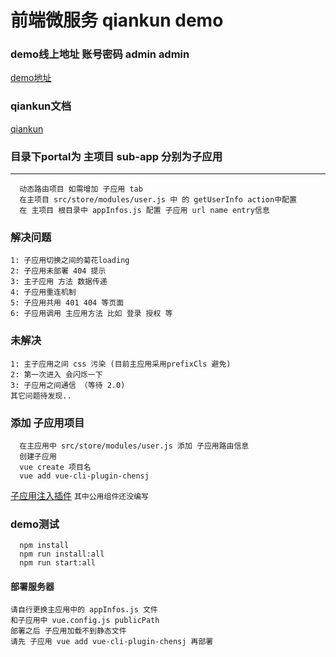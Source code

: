 # 前端微服务 qiankun  demo
### demo线上地址 账号密码 admin admin
[demo地址](https://zht-test.zhonghuilv.net)
### qiankun文档
[qiankun](https://qiankun.umijs.org/zh/)

### 目录下portal为 主项目 sub-app 分别为子应用
***************
```
  动态路由项目 如需增加 子应用 tab
  在主项目 src/store/modules/user.js 中 的 getUserInfo action中配置
  在 主项目 根目录中 appInfos.js 配置 子应用 url name entry信息
```

### 解决问题
```
1: 子应用切换之间的菊花loading
2: 子应用未部署 404 提示
3: 主子应用 方法 数据传递
4: 子应用重连机制
5: 子应用共用 401 404 等页面
6: 子应用调用 主应用方法 比如 登录 授权 等
```

### 未解决
```
1: 主子应用之间 css 污染 (目前主应用采用prefixCls 避免)
2: 第一次进入 会闪烁一下
3: 子应用之间通信 （等待 2.0)
其它问题待发现..
```
### 添加 子应用项目
```
  在主应用中 src/store/modules/user.js 添加 子应用路由信息
  创建子应用
  vue create 项目名
  vue add vue-cli-plugin-chensj
```
[子应用注入插件](https://www.npmjs.com/package/vue-cli-plugin-chensj)
`其中公用组件还没编写`
### demo测试
```
  npm install
  npm run install:all
  npm run start:all
```
#### 部署服务器
```
请自行更换主应用中的 appInfos.js 文件
和子应用中 vue.config.js publicPath
部署之后 子应用加载不到静态文件
请先 子应用 vue add vue-cli-plugin-chensj 再部署
```

